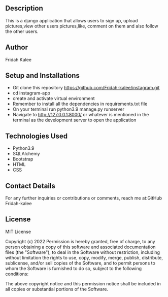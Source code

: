 ## Description

This is a django application that allows users to sign up, upload pictures,view other users pictures,like, comment on them and also follow the other users.
## Author
Fridah Kalee
## Setup and Installations
* Git clone this repository https://github.com/Fridah-kalee/instagram.git
* cd instagram-app
* create and activate virtual environment
* Remember to install all the dependencies in requirements.txt file
* On your terminal run python3.9 manage.py runserver
* Navigate to http://127.0.0.1:8000/ or whatever is mentioned in the terminal as the development server to open the application
## Technologies Used
* Python3.9
* SQLAlchemy
* Bootstrap
* HTML
* CSS
## Contact Details

For any further inquiries or contributions or comments, reach me at:GitHub Fridah-kalee
## License
MIT License

Copyright (c) 2022 Permission is hereby granted, free of charge, to any person obtaining a copy of this software and associated documentation files (the "Software"), to deal in the Software without restriction, including without limitation the rights to use, copy, modify, merge, publish, distribute, sublicense, and/or sell copies of the Software, and to permit persons to whom the Software is furnished to do so, subject to the following conditions:

The above copyright notice and this permission notice shall be included in all copies or substantial portions of the Software.
